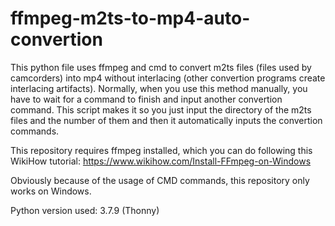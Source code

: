 # ffmpeg-m2ts-to-mp4-auto-convertion
This python file uses ffmpeg and cmd to convert m2ts files (files used by camcorders) into mp4 without interlacing (other convertion programs create interlacing artifacts). Normally, when you use this method manually, you have to wait for a command to finish and input another convertion command. This script makes it so you just input the directory of the m2ts files and the number of them and then it automatically inputs the convertion commands.

This repository requires ffmpeg installed, which you can do following this WikiHow tutorial: https://www.wikihow.com/Install-FFmpeg-on-Windows

Obviously because of the usage of CMD commands, this repository only works on Windows.

Python version used: 3.7.9 (Thonny) 
